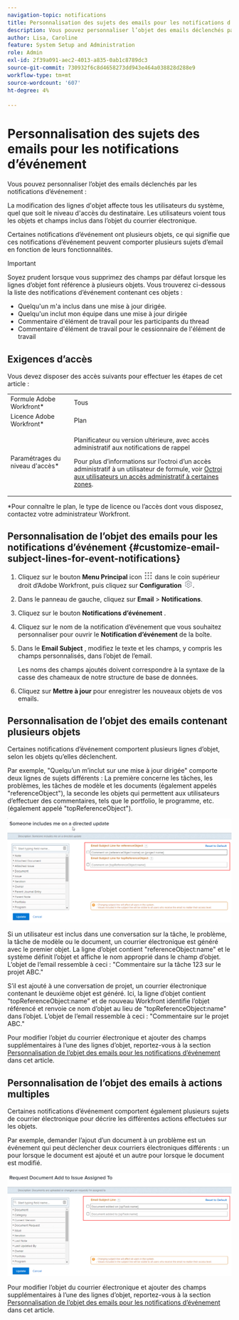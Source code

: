 ```yaml
---
navigation-topic: notifications
title: Personnalisation des sujets des emails pour les notifications d’événement
description: Vous pouvez personnaliser l’objet des emails déclenchés par les notifications d’événement.
author: Lisa, Caroline
feature: System Setup and Administration
role: Admin
exl-id: 2f39a091-aec2-4013-a835-0ab1c8789dc3
source-git-commit: 730932f6c8d4658273dd943e464a038828d288e9
workflow-type: tm+mt
source-wordcount: '607'
ht-degree: 4%

---
```


# Personnalisation des sujets des emails pour les notifications d’événement

Vous pouvez personnaliser l’objet des emails déclenchés par les notifications d’événement :

La modification des lignes d&#39;objet affecte tous les utilisateurs du système, quel que soit le niveau d&#39;accès du destinataire. Les utilisateurs voient tous les objets et champs inclus dans l’objet du courrier électronique.

Certaines notifications d’événement ont plusieurs objets, ce qui signifie que ces notifications d’événement peuvent comporter plusieurs sujets d’email en fonction de leurs fonctionnalités.

>[!IMPORTANT]
>
>Soyez prudent lorsque vous supprimez des champs par défaut lorsque les lignes d’objet font référence à plusieurs objets. Vous trouverez ci-dessous la liste des notifications d’événement contenant ces objets :
>
>* Quelqu&#39;un m&#39;a inclus dans une mise à jour dirigée.
>* Quelqu&#39;un inclut mon équipe dans une mise à jour dirigée
>* Commentaire d&#39;élément de travail pour les participants du thread
>* Commentaire d&#39;élément de travail pour le cessionnaire de l&#39;élément de travail
>


## Exigences d’accès

Vous devez disposer des accès suivants pour effectuer les étapes de cet article :

<table style="table-layout:auto"> 
 <col> 
 </col> 
 <col> 
 </col> 
 <tbody> 
  <tr> 
   <td role="rowheader">Formule Adobe Workfront*</td> 
   <td>Tous</td> 
  </tr> 
  <tr> 
   <td role="rowheader">Licence Adobe Workfront*</td> 
   <td>Plan</td> 
  </tr> 
  <tr> 
   <td role="rowheader">Paramétrages du niveau d'accès*</td> 
   <td> <p>Planificateur ou version ultérieure, avec accès administratif aux notifications de rappel</p> <p>Pour plus d’informations sur l’octroi d’un accès administratif à un utilisateur de formule, voir <a href="../../../administration-and-setup/add-users/configure-and-grant-access/grant-users-admin-access-certain-areas.md" class="MCXref xref">Octroi aux utilisateurs un accès administratif à certaines zones</a>.</p> </td> 
  </tr> 
 </tbody> 
</table>

&#42;Pour connaître le plan, le type de licence ou l’accès dont vous disposez, contactez votre administrateur Workfront.

## Personnalisation de l’objet des emails pour les notifications d’événement {#customize-email-subject-lines-for-event-notifications}

1. Cliquez sur le bouton **Menu Principal** icon ![](assets/main-menu-icon.png) dans le coin supérieur droit d’Adobe Workfront, puis cliquez sur **Configuration** ![](assets/gear-icon-settings.png).

1. Dans le panneau de gauche, cliquez sur **Email** > **Notifications**.

1. Cliquez sur le bouton **Notifications d’événement** .
1. Cliquez sur le nom de la notification d’événement que vous souhaitez personnaliser pour ouvrir le **Notification d’événement** de la boîte.
1. Dans le **Email Subject** , modifiez le texte et les champs, y compris les champs personnalisés, dans l’objet de l’email.

   Les noms des champs ajoutés doivent correspondre à la syntaxe de la casse des chameaux de notre structure de base de données. <!--For more information about how our objects and their fields are named in the Workfront database, see the [Adobe Workfront API](../../../wf-api/workfront-api.md).-->

1. Cliquez sur **Mettre à jour** pour enregistrer les nouveaux objets de vos emails.

## Personnalisation de l’objet des emails contenant plusieurs objets

Certaines notifications d’événement comportent plusieurs lignes d’objet, selon les objets qu’elles déclenchent.

Par exemple, &quot;Quelqu’un m’inclut sur une mise à jour dirigée&quot; comporte deux lignes de sujets différents : La première concerne les tâches, les problèmes, les tâches de modèle et les documents (également appelés &quot;referenceObject&quot;), la seconde les objets qui permettent aux utilisateurs d’effectuer des commentaires, tels que le portfolio, le programme, etc. (également appelé &quot;topReferenceObject&quot;).

![](assets/Ev-not-mult-subj-lines.png)

Si un utilisateur est inclus dans une conversation sur la tâche, le problème, la tâche de modèle ou le document, un courrier électronique est généré avec le premier objet. La ligne d’objet contient &quot;referenceObject:name&quot; et le système définit l’objet et affiche le nom approprié dans le champ d’objet. L’objet de l’email ressemble à ceci : &quot;Commentaire sur la tâche 123 sur le projet ABC.&quot;

S’il est ajouté à une conversation de projet, un courrier électronique contenant le deuxième objet est généré. Ici, la ligne d’objet contient &quot;topReferenceObject:name&quot; et de nouveau Workfront identifie l’objet référencé et renvoie ce nom d’objet au lieu de &quot;topReferenceObject:name&quot; dans l’objet. L’objet de l’email ressemble à ceci : &quot;Commentaire sur le projet ABC.&quot;

Pour modifier l’objet du courrier électronique et ajouter des champs supplémentaires à l’une des lignes d’objet, reportez-vous à la section [Personnalisation de l’objet des emails pour les notifications d’événement](#customize-email-subject-lines-for-event-notifications) dans cet article.

## Personnalisation de l’objet des emails à actions multiples

Certaines notifications d’événement comportent également plusieurs sujets de courrier électronique pour décrire les différentes actions effectuées sur les objets.

Par exemple, demander l’ajout d’un document à un problème est un événement qui peut déclencher deux courriers électroniques différents : un pour lorsque le document est ajouté et un autre pour lorsque le document est modifié.

![](assets/ev-not-mult-subj-lines-diff-actions.png)

Pour modifier l’objet du courrier électronique et ajouter des champs supplémentaires à l’une des lignes d’objet, reportez-vous à la section [Personnalisation de l’objet des emails pour les notifications d’événement](#customize-email-subject-lines-for-event-notifications) dans cet article.
